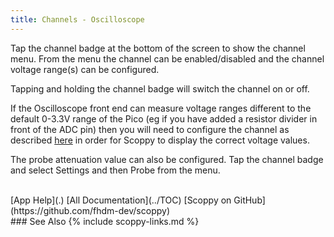 ```yaml
---
title: Channels - Oscilloscope
---
```


Tap the channel badge at the bottom of the screen to show the channel menu.
From the menu the channel can be enabled/disabled and the channel voltage range(s) can be configured.   

Tapping and holding the channel badge will switch the channel on or off.

If the Oscilloscope front end can measure voltage ranges different to the default 0-3.3V range of the Pico (eg if you have added a resistor divider in front of the ADC pin) then you
will need to configure the channel as described [here](../wiki/Analog-Front-End) in order for Scoppy to display the correct voltage
values.

The probe attenuation value can also be configured. Tap the channel badge and select Settings and then Probe from the menu.

<br>
[App Help](.)     
[All Documentation](../TOC)         
[Scoppy on GitHub](https://github.com/fhdm-dev/scoppy)
<br>
### See Also
{% include scoppy-links.md %}
